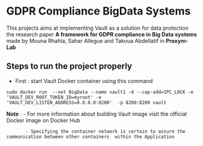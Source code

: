 # GDPR Compliance BigData Systems 
This projects aims at implementing Vault as a solution for data protection the research paper **A framework for GDPR compliance in Big Data
systems** made by Mouna Rhahla, Sahar Allegue and Takoua Abdellatif in **Proxym-Lab** 

## Steps to run the project properly 
- First : start Vault Docker container using this command 


``sudo docker run  --net BigData --name vault1 -d --cap-add=IPC_LOCK
-e 'VAULT_DEV_ROOT_TOKEN_ID=myroot' -e 'VAULT_DEV_LISTEN_ADDRESS=0.0.0.0:8200' 
-p 8200:8200 vault``

**Note** : - For more information about building Vault image  visit the official Docker image on Docker Hub 

           - Specifying the container network is certain to assure the communication between other containers  within the Application 
   
